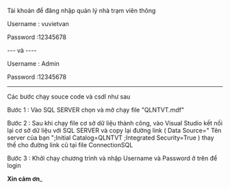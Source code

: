 Tài khoản để đăng nhập quản lý nhà trạm viên thông

Username : vuvietvan 

Password :12345678

--- và ----

Username : Admin 

Password :12345678

---------------------------------------------------

Các  bước chạy souce code và csdl như sau 
 
Bước 1 : Vào SQL SERVER chọn và mở chạy file "QLNTVT.mdf" 

Bước 2 : Sau khi chạy file cơ sở dữ liệu thành công, vào Visual Studio kết nối lại cơ sở dữ liệu với SQL SERVER 
và copy lại đường link (  Data Source=" Tên server của bạn ";Initial Catalog=QLNTVT ;Integrated Security=True )
thay thế cho đường link cũ tại file ConnectionSQL 

Bước 3 : Khởi chạy chương trình và nhập Username và Password ở trên để login


____Xin cảm ơn_____

